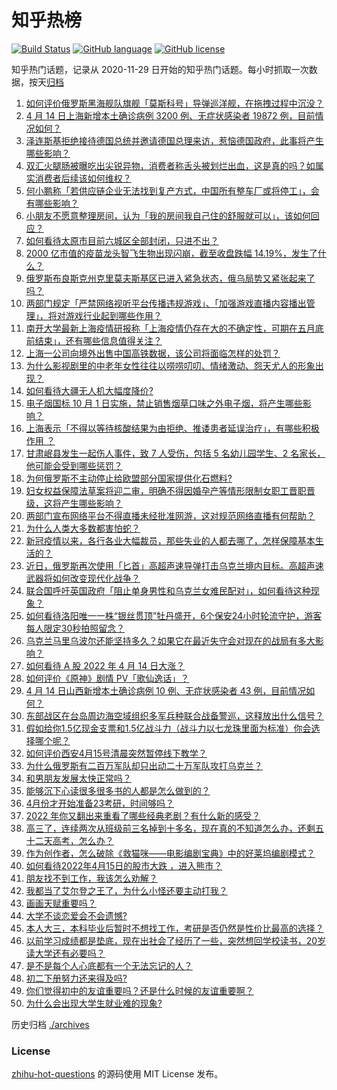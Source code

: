 # 知乎热榜
[![Build Status](https://github.com/ToWeLong/zhihu-hot-questions/workflows/CI/badge.svg)](https://github.com/ToWeLong/zhihu-hot-questions/actions)
[![GitHub language](https://img.shields.io/badge/language-golang-orange.svg)](https://golang.org/)
[![GitHub license](https://img.shields.io/github/license/ToWeLong/zhihu-hot-questions)](https://github.com/ToWeLong/zhihu-hot-questions/blob/main/LICENSE)

知乎热门话题，记录从 2020-11-29 日开始的知乎热门话题。每小时抓取一次数据，按天[归档](./archives)

<!-- BEGIN -->

1. [如何评价俄罗斯黑海舰队旗舰「莫斯科号」导弹巡洋舰，在拖拽过程中沉没？](https://www.zhihu.com/question/528028399)
1. [4 月 14 日上海新增本土确诊病例 3200 例、无症状感染者 19872 例，目前情况如何？](https://www.zhihu.com/question/528032763)
1. [泽连斯基拒绝接待德国总统并邀请德国总理来访，惹恼德国政府，此事将产生哪些影响？](https://www.zhihu.com/question/527898719)
1. [双汇火腿肠被曝吃出尖锐异物，消费者称舌头被划烂出血，这是真的吗？如属实消费者后续该如何维权？](https://www.zhihu.com/question/527963398)
1. [何小鹏称「若供应链企业无法找到复产方式，中国所有整车厂或将停工」，会有哪些影响？](https://www.zhihu.com/question/527966984)
1. [小朋友不愿意整理房间，认为「我的房间我自己住的舒服就可以」，该如何回应？](https://www.zhihu.com/question/527764298)
1. [如何看待太原市目前六城区全部封闭，只进不出？](https://www.zhihu.com/question/526335871)
1. [2000 亿市值的疫苗龙头智飞生物出现闪崩，截至收盘跌幅 14.19%，发生了什么？](https://www.zhihu.com/question/527877206)
1. [俄罗斯布良斯克州克里莫夫斯基区已进入紧急状态，俄乌局势又紧张起来了吗？](https://www.zhihu.com/question/528038468)
1. [两部门规定「严禁网络视听平台传播违规游戏」、「加强游戏直播内容播出管理」，将对游戏行业起到哪些作用？](https://www.zhihu.com/question/528050194)
1. [南开大学最新上海疫情研报称「上海疫情仍存在大的不确定性，可期在五月底前结束」，还有哪些信息值得关注？](https://www.zhihu.com/question/527907670)
1. [上海一公司向境外出售中国高铁数据，该公司将面临怎样的处罚？](https://www.zhihu.com/question/527949526)
1. [为什么影视剧里的中老年女性往往以唠唠叨叨、情绪激动、怨天尤人的形象出现？](https://www.zhihu.com/question/513323934)
1. [如何看待大疆无人机大幅度降价?](https://www.zhihu.com/question/527513140)
1. [电子烟国标 10 月 1 日实施，禁止销售烟草口味之外电子烟，将产生哪些影响？](https://www.zhihu.com/question/527643804)
1. [上海表示「不得以等待核酸结果为由拒绝、推诿患者延误治疗」，有哪些积极作用 ？](https://www.zhihu.com/question/528057992)
1. [甘肃岷县发生一起伤人事件，致 7 人受伤，包括 5 名幼儿园学生、2 名家长，他可能会受到哪些惩罚？](https://www.zhihu.com/question/528074934)
1. [为何俄罗斯不主动停止给欧盟部分国家提供化石燃料?](https://www.zhihu.com/question/524352185)
1. [妇女权益保障法草案将迎二审，明确不得因婚孕产等情形限制女职工晋职晋级，这将产生哪些影响？](https://www.zhihu.com/question/527868603)
1. [两部门宣布网络平台不得直播未经批准网游，这对规范网络直播有何帮助？](https://www.zhihu.com/question/528054418)
1. [为什么人类大多数都害怕蛇？](https://www.zhihu.com/question/527461847)
1. [新冠疫情以来，各行各业大幅裁员，那些失业的人都去哪了，怎样保障基本生活的？](https://www.zhihu.com/question/525465563)
1. [近日，俄罗斯再次使用「匕首」高超声速导弹打击乌克兰境内目标。高超声速武器将如何改变现代化战争？](https://www.zhihu.com/question/527652288)
1. [联合国呼吁英国政府「阻止单身男性和乌克兰女难民配对」，如何看待这种现象？](https://www.zhihu.com/question/527876641)
1. [如何看待洛阳唯一一株“银丝贯顶”牡丹盛开，6个保安24小时轮流守护，游客每人限定30秒拍照留念？](https://www.zhihu.com/question/527773754)
1. [乌克兰马里乌波尔还能坚持多久？如果它在最近失守会对现在的战局有多大影响？](https://www.zhihu.com/question/522165161)
1. [如何看待 A 股 2022 年 4 月 14 日大涨？](https://www.zhihu.com/question/527773559)
1. [如何评价《原神》剧情 PV「歌仙逸话」？](https://www.zhihu.com/question/527738065)
1. [4 月 14 日山西新增本土确诊病例 10 例、无症状感染者 43 例，目前情况如何？](https://www.zhihu.com/question/528034314)
1. [东部战区在台岛周边海空域组织多军兵种联合战备警巡，这释放出什么信号？](https://www.zhihu.com/question/528083246)
1. [假如给你1.5亿现金支票和1.5亿战斗力（战斗力以七龙珠里面为标准）你会选择哪个呢？](https://www.zhihu.com/question/518542425)
1. [如何评价西安4月15号清晨突然暂停线下教学？](https://www.zhihu.com/question/528033815)
1. [为什么俄罗斯有二百万军队却只出动二十万军队攻打乌克兰？](https://www.zhihu.com/question/524251740)
1. [和男朋友发展太快正常吗？](https://www.zhihu.com/question/521986178)
1. [能够沉下心读很多很多书的人都是怎么做到的？](https://www.zhihu.com/question/526902938)
1. [4月份才开始准备23考研，时间够吗？](https://www.zhihu.com/question/527506400)
1. [2022 年你又翻出来重看了哪些经典老剧？有什么新的感受？](https://www.zhihu.com/question/527668270)
1. [高三了，连续两次从班级前三名掉到十多名，现在真的不知道怎么办，还剩五十二天高考，怎么办？](https://www.zhihu.com/question/528078885)
1. [作为创作者，怎么破除《救猫咪——电影编剧宝典》中的好莱坞编剧模式？](https://www.zhihu.com/question/37122686)
1. [如何看待2022年4月15日的股市大跌 ，进入熊市？](https://www.zhihu.com/question/528063034)
1. [朋友找不到工作，我该怎么劝解？](https://www.zhihu.com/question/527383985)
1. [我都当了艾尔登之王了，为什么小怪还要主动打我？](https://www.zhihu.com/question/521600916)
1. [画画天赋重要吗？](https://www.zhihu.com/question/527164153)
1. [大学不谈恋爱会不会遗憾?](https://www.zhihu.com/question/526742733)
1. [本人大三，本科毕业后暂时不想找工作，考研是否仍然是性价比最高的选择？](https://www.zhihu.com/question/527648867)
1. [以前学习成绩都是垫底，现在出社会了经历了一些，突然想回学校读书，20岁读大学还有必要吗？](https://www.zhihu.com/question/528012242)
1. [是不是每个人心底都有一个无法忘记的人？](https://www.zhihu.com/question/528029857)
1. [初二下册努力还来得及吗?](https://www.zhihu.com/question/527163982)
1. [你们觉得初中的友谊重要吗？还是什么时候的友谊重要啊？](https://www.zhihu.com/question/527916050)
1. [为什么会出现大学生就业难的现象?](https://www.zhihu.com/question/527152170)

<!-- END -->

历史归档 [./archives](./archives)


### License
[zhihu-hot-questions](https://github.com/towelong/zhihu-hot-questions) 的源码使用 MIT License 发布。